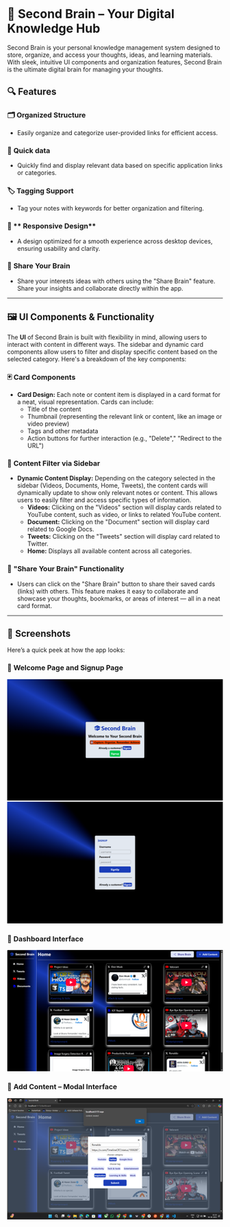 # 🧠 Second Brain – Your Digital Knowledge Hub

Second Brain is your personal knowledge management system designed to store, organize, and access your thoughts, ideas, and learning materials. 
With sleek, intuitive UI components and organization features, Second Brain is the ultimate digital brain for managing your thoughts.

## 🔍 Features

### 🗂️ **Organized Structure**
- Easily organize and categorize user-provided links for efficient access.

### 🔎 **Quick data**
- Quickly find and display relevant data based on specific application links or categories.

### 🏷️ **Tagging Support**
- Tag your notes with keywords for better organization and filtering. 

### 📱 ** Responsive Design**
- A design optimized for a smooth experience across desktop devices, ensuring usability and clarity.

### 🧠 **Share Your Brain**
- Share your interests ideas with others using the "Share Brain" feature. Share your insights and collaborate directly within the app.

---

## 🖼️ UI Components & Functionality

The **UI** of Second Brain is built with flexibility in mind, allowing users to interact with content in different ways. The sidebar and dynamic card components allow users to filter and display specific content based on the selected category. Here's a breakdown of the key components:

### 🃏 **Card Components**
- **Card Design:** Each note or content item is displayed in a card format for a neat, visual representation. Cards can include:
  - Title of the content
  - Thumbnail (representing the relevant link or content, like an image or video preview)
  - Tags and other metadata
  - Action buttons for further interaction (e.g., "Delete"," "Redirect to the URL")
  
### 🔄 **Content Filter via Sidebar**
- **Dynamic Content Display:** Depending on the category selected in the sidebar (Videos, Documents, Home, Tweets), the content cards will dynamically update to show only relevant notes or content. This allows users to easily filter and access specific types of information.
  - **Videos:** Clicking on the "Videos" section will display cards related to YouTube content, such as video, or links to related YouTube content.
  - **Document:** Clicking on the "Document" section will display card related to Google Docs.
  - **Tweets:** Clicking on the "Tweets" section will display card related to Twitter.
  - **Home:** Displays all available content across all categories.

### 🧩 **"Share Your Brain" Functionality**
- Users can click on the "Share Brain" button to share their saved cards (links) with others. This feature makes it easy to collaborate and showcase your thoughts,
  bookmarks, or areas of interest — all in a neat card format.

---

## 📸 Screenshots

Here’s a quick peek at how the app looks:

### 🧳 **Welcome Page and Signup Page**
![Welcome Page](https://github.com/Theja-Nadimpalli/Second-Brain/blob/main/ScreenShots/WelcomePage.png.png?raw=true)  
![Signup Page](https://github.com/Theja-Nadimpalli/Second-Brain/blob/main/ScreenShots/SignUp.png.png?raw=true)

### 🧠 **Dashboard Interface**
![Dashboard Interface](https://github.com/Theja-Nadimpalli/Second-Brain/blob/main/ScreenShots/Dashboard.png.png?raw=true)

### 🧳 **Add Content – Modal Interface**
![Add New Card – Modal Interface](https://github.com/Theja-Nadimpalli/Second-Brain/blob/main/ScreenShots/AddContent.png.png?raw=true)
